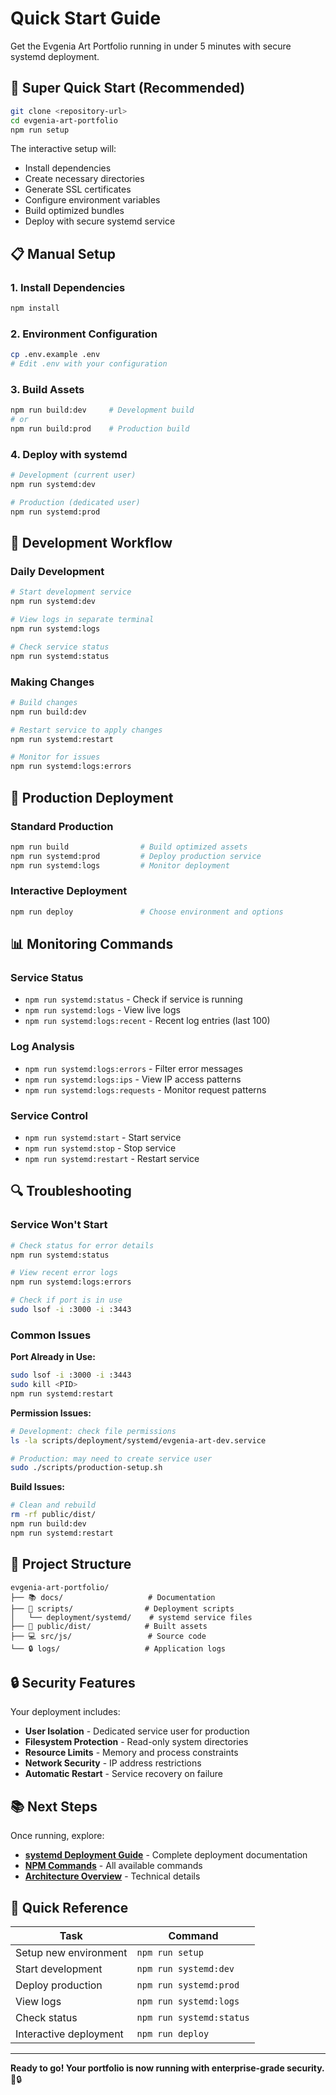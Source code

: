 # Quick Start Guide

Get the Evgenia Art Portfolio running in under 5 minutes with secure systemd deployment.

## 🚀 Super Quick Start (Recommended)

```bash
git clone <repository-url>
cd evgenia-art-portfolio
npm run setup
```

The interactive setup will:

- Install dependencies
- Create necessary directories
- Generate SSL certificates
- Configure environment variables
- Build optimized bundles
- Deploy with secure systemd service

## 📋 Manual Setup

### 1. Install Dependencies

```bash
npm install
```

### 2. Environment Configuration

```bash
cp .env.example .env
# Edit .env with your configuration
```

### 3. Build Assets

```bash
npm run build:dev     # Development build
# or
npm run build:prod    # Production build
```

### 4. Deploy with systemd

```bash
# Development (current user)
npm run systemd:dev

# Production (dedicated user)
npm run systemd:prod
```

## 🔧 Development Workflow

### Daily Development

```bash
# Start development service
npm run systemd:dev

# View logs in separate terminal
npm run systemd:logs

# Check service status
npm run systemd:status
```

### Making Changes

```bash
# Build changes
npm run build:dev

# Restart service to apply changes
npm run systemd:restart

# Monitor for issues
npm run systemd:logs:errors
```

## 🚀 Production Deployment

### Standard Production

```bash
npm run build                # Build optimized assets
npm run systemd:prod         # Deploy production service
npm run systemd:logs         # Monitor deployment
```

### Interactive Deployment

```bash
npm run deploy               # Choose environment and options
```

## 📊 Monitoring Commands

### Service Status

- `npm run systemd:status` - Check if service is running
- `npm run systemd:logs` - View live logs
- `npm run systemd:logs:recent` - Recent log entries (last 100)

### Log Analysis

- `npm run systemd:logs:errors` - Filter error messages
- `npm run systemd:logs:ips` - View IP access patterns
- `npm run systemd:logs:requests` - Monitor request patterns

### Service Control

- `npm run systemd:start` - Start service
- `npm run systemd:stop` - Stop service
- `npm run systemd:restart` - Restart service

## 🔍 Troubleshooting

### Service Won't Start

```bash
# Check status for error details
npm run systemd:status

# View recent error logs
npm run systemd:logs:errors

# Check if port is in use
sudo lsof -i :3000 -i :3443
```

### Common Issues

**Port Already in Use:**

```bash
sudo lsof -i :3000 -i :3443
sudo kill <PID>
npm run systemd:restart
```

**Permission Issues:**

```bash
# Development: check file permissions
ls -la scripts/deployment/systemd/evgenia-art-dev.service

# Production: may need to create service user
sudo ./scripts/production-setup.sh
```

**Build Issues:**

```bash
# Clean and rebuild
rm -rf public/dist/
npm run build:dev
npm run systemd:restart
```

## 📁 Project Structure

```
evgenia-art-portfolio/
├── 📚 docs/                   # Documentation
├── 🚀 scripts/                # Deployment scripts
│   └── deployment/systemd/    # systemd service files
├── 🔧 public/dist/            # Built assets
├── 💻 src/js/                 # Source code
└── 🔒 logs/                   # Application logs
```

## 🔒 Security Features

Your deployment includes:

- **User Isolation** - Dedicated service user for production
- **Filesystem Protection** - Read-only system directories
- **Resource Limits** - Memory and process constraints
- **Network Security** - IP address restrictions
- **Automatic Restart** - Service recovery on failure

## 📚 Next Steps

Once running, explore:

- **[systemd Deployment Guide](SYSTEMD_DEPLOYMENT.md)** - Complete deployment documentation
- **[NPM Commands](NPM_COMMANDS.md)** - All available commands
- **[Architecture Overview](ARCHITECTURE.md)** - Technical details

## 🎯 Quick Reference

| Task                   | Command                  |
| ---------------------- | ------------------------ |
| Setup new environment  | `npm run setup`          |
| Start development      | `npm run systemd:dev`    |
| Deploy production      | `npm run systemd:prod`   |
| View logs              | `npm run systemd:logs`   |
| Check status           | `npm run systemd:status` |
| Interactive deployment | `npm run deploy`         |

---

**Ready to go! Your portfolio is now running with enterprise-grade security.** 🎉🔒
